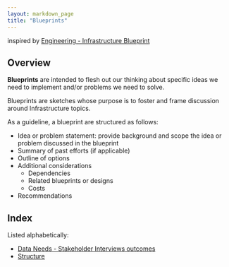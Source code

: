```yaml
---
layout: markdown_page
title: "Blueprints"
---
```

inspired by [Engineering - Infrastructure Blueprint](/handbook/engineering/infrastructure/blueprint/)


## Overview

**Blueprints** are intended to flesh out our thinking about specific ideas we need to implement and/or problems we need to solve.

 Blueprints are sketches whose purpose is to foster and frame discussion around Infrastructure topics. 

As a guideline, a blueprint are structured as follows:

* Idea or problem statement: provide background and scope the idea or problem discussed in the blueprint
* Summary of past efforts (if applicable)
* Outline of options
* Additional considerations
  * Dependencies
  * Related blueprints or designs
  * Costs
* Recommendations

## Index

Listed alphabetically:

* [Data Needs - Stakeholder Interviews outcomes](/handbook/business-ops/blueprints/data-needs-outcomes)
* [Structure](/handbook/business-ops/blueprints/structure)

